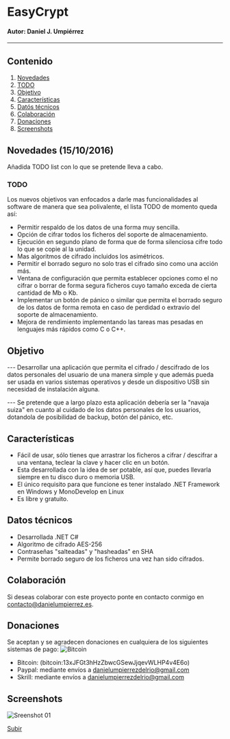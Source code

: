 # EasyCrypt 
#### Autor: Daniel J. Umpiérrez
***
## Contenido <a name="subir" />
1. [Novedades](#novedades)
2. [TODO](#todo)
3. [Objetivo](#objetivo)
4. [Características](#caracteristicas)
5. [Datós técnicos](#datos)
6. [Colaboración](#colaborar)
7. [Donaciones](#donaciones)
8. [Screenshots](#imagenes)

## Novedades (15/10/2016) <a name="novedades" />
Añadida TODO list con lo que se pretende lleva a cabo.

### TODO <a name="todo" />
Los nuevos objetivos van enfocados a darle mas funcionalidades al software de manera que sea polivalente, el lista TODO de momento queda así:
* Permitir respaldo de los datos de una forma muy sencilla.
* Opción de cifrar todos los ficheros del soporte de almacenamiento.
* Ejecución en segundo plano de forma que de forma silenciosa cifre todo lo que se copie al la unidad.
* Mas algoritmos de cifrado incluidos los asimétricos.
* Permitir el borrado seguro no solo tras el cifrado sino como una acción más.
* Ventana de configuración que permita establecer opciones como el no cifrar o borrar de forma segura ficheros cuyo tamaño exceda de cierta cantidad de Mb o Kb.
* Implementar un botón de pánico o similar que permita el borrado seguro de los datos de forma remota en caso de perdidad o extravío del soporte de almacenamiento.
* Mejora de rendimiento implementando las tareas mas pesadas en lenguajes más rápidos como C o C++.

## Objetivo <a name="objetivo" />
--- Desarrollar una aplicación que permita el cifrado / descifrado de los datos personales del usuario de una manera simple y que además pueda ser usada en varios sistemas operativos y desde un dispositivo USB sin necesidad de instalación alguna.

--- Se pretende que a largo plazo esta aplicación debería ser la "navaja suiza" en cuanto al cuidado de los datos personales de los usuarios, dotandola de posibilidad de backup, botón del pánico, etc.

## Características <a name="caracteristicas" />
* Fácil de usar, sólo tienes que arrastrar los ficheros a cifrar / descifrar a una ventana, teclear la clave y hacer clic en un botón.
* Esta desarrollada con la idea de ser potable, así que, puedes llevarla siempre en tu disco duro o memoria USB.
* El único requisito para que funcione es tener instalado .NET Framework en Windows y MonoDevelop en Linux
* Es libre y gratuito.

## Datos técnicos <a name="datos" />
* Desarrollada .NET C# 
* Algoritmo de cifrado AES-256 
* Contraseñas "salteadas" y "hasheadas" en SHA
* Permite borrado seguro de los ficheros una vez han sido cifrados.

## Colaboración <a name="colaborar" />
Si deseas colaborar con este proyecto ponte en contacto conmigo en contacto@danielumpierrez.es.

## Donaciones <a name="donaciones" />
Se aceptan y se agradecen donaciones en cualquiera de los siguientes sistemas de pago:
![Bitcoin](http://i0.wp.com/danielumpierrez.es/wp-content/uploads/2016/10/Btc-Electrum-EasyCrypt.png)
* Bitcoin: (bitcoin:13xJFGt3hHzZbwcGSewJjqevWLHP4v4E6o)
* Paypal: mediante envíos a danielumpierrezdelrio@gmail.com
* Skrill: mediante envíos a danielumpierrezdelrio@gmail.com

## Screenshots <a name="imagenes" />
![Sreenshot 01](http://i1.wp.com/danielumpierrez.es/wp-content/uploads/2016/04/EasyCrypt.png)

[Subir](#subir)
